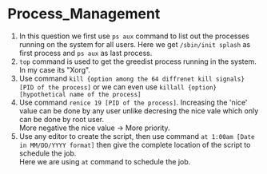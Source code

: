 # Process_Management
1. In this question we first use `ps aux` command to list out the processes running on the system for all users. Here we get `/sbin/init splash` as first process and `ps aux` as last process.
2. `top` command is used to get the greedist process running in the system. In my case its "Xorg".
3. Use command `kill {option among the 64 diffrenet kill signals} [PID of the process]` or we can even use `killall {option} [hypothetical name of the process]`
4. Use command `renice 19 [PID of the process]`. Increasing the 'nice' value can be done by any user unlike decresing the nice vale which only can be done by root user. <br> More negative the nice value -> More priority.
5. Use any editor to create the script, then use command `at 1:00am [Date in MM/DD/YYYY format]` then give the complete location of the script to schedule the job. <br>Here we are using `at` command to schedule the job.  